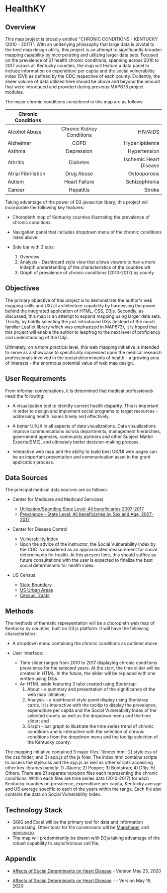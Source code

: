 #


# HealthKY

## Overview

This map project is broadly entitled "CHRONIC CONDITIONS - KENTUCKY (2010 - 2017)". With an underlying philosophy that large data is pivotal to the best map design utility, this project is an attempt to significantly broaden mapping capability by incorporating and utilizing larger data sets. Focused on the prevalence of 21 health chronic conditions, spanning across 2010 to 2017 across all Kentucky counties, the map will feature a data panel to include information on expenditure per capita and the social vulnerability index (SVI) as defined by the CDC respective of each county. Evidently, the sheer volume of data utilized here should be above and beyond the amount that were introduced and provided during previous MAP673 project modules.

The major chronic conditions considered in this map are as follows:

| Chronic Conditions  |                          |                        |
| ------------------- | :----------------------: | ---------------------: |
| Alcohol Abuse       | Chronic Kidney Conditions| HIV/AIDS               |
| Alzheimer           | COPD                     | Hyperlipidemia         |
| Asthma              | Depression               | Hypertension           |
| Athritis            | Diabetes                 | Ischemic Heart Disease |
| Atrial Fibrillation | Drug Abuse               | Osteoporosis           |
| Autism              | Heart Failure            | Schizophrenia          |
| Cancer              | Hepatitis                | Stroke                 |


Taking advantage of the power of D3 javascript libary, this project will incorporate the following key features:

- Choropleth map of Kentucky counties illustrating the prevalence of chronic conditions.
- Navigation panel that includes dropdown menu of the chronic conditions listed above.
- Side bar with 3 tabs:

    1. Overview
    2. Analysis - Dashboard style view that allows viewers to hav a more indepth understanding of the characteristics of the counties wit
    3. Graph of prevalence of chronic conditions (2010-2017) by county 

## Objectives
The primary objective of this project is to demonstrate the author's web mapping skills and UX/UI architecture capability by harnessing the power behind the integrated application of HTML, CSS, D3js. Secondly, as discussed, this map is an attempt to expand mapping using larger data sets. Thirdly, by boldly selecting the just-introduced D3js (instead of the much familiar Leaflet library which was emphasized in MAP673), it is hoped that this project will enable the author to leapfrog to the next level of proficiency and understanding of the D3js. 

Ultimately, on a more practical level, this web mapping initiative is intended to serve as a showcase to specifically impressed upon the medical research professionals involved in the social determinants of health  - a growing area of interests - the enormous potential value of web map design.

## User Requirements
From informal conversations, it is determined that medical professionals need the following:

- A visualization tool to identify current health disparity. This is important in order to design and implement social programs to target resources - addressing health issues timely and effectively.

- A better UI/UX in all aspects of data visualizations. Data visualizations improve communications across departments, management hierarchies, government agencies, community partners and other Subject Matter Experts(SME), and ultimately better decision-making process.

- Interactive web map and the ability to build best UX/UI web pages can be an important presentation and communication asset in the grant application process.

## Data Sources
The principal medical data sources are as follows:

- Center for Medicare and Medicaid Services)
    - [Utilization/Spending State Level: All beneficiaries 2007-2017](https://www.cms.gov/Research-Statistics-Data-and-Systems/Statistics-Trends-and-Reports/Chronic-Conditions/Downloads/CC_Util_Spend_State.zip)
    - [Prevalence - State Level: All beneficiaries by Sex and Age, 2007-2017](https://www.cms.gov/Research-Statistics-Data-and-Systems/Statistics-Trends-and-Reports/Chronic-Conditions/Downloads/CC_Prev_State_All_Sex_Age.zip)
 
- Center for Disease Control
    - [Vulnerability Index](https://svi.cdc.gov/)
    - Upon the advice of the instructor, the Social Vulnerability Index by the CDC is considered as an approximated measurement for social determinants for health. At this present time, this should suffice as future consultations with the user is expected to finalize the best social determinants for health index.

- US Census
    - [State Boundary](https://www2.census.gov/geo/tiger/GENZ2019/shp/cb_2019_us_state_500k.zip)
    - [US Urban Areas](https://www2.census.gov/geo/tiger/GENZ2019/shp/cb_2019_us_ua10_500k.zip)
    - [Census Tracts](https://www2.census.gov/geo/tiger/GENZ2019/shp/cb_2019_us_tract_500k.zip)

## Methods

The methods of thematic representation will be a choropleth web map of Kentucky by counties, built on D3.js platform. It will have the following characteristics:
- A dropdown menu containing the chronic conditions as outlined above

- User Interface: 
    - Time slider ranges from 2010 to 2017 displaying chronic conditions prevalence for the selected years. At the start, the time slider will be created in HTML. In the future, the slider will be replaced with one written using D3js.
    - An HTML aside featuring 3 tabs created using Bootstrap:
        1) About - a summary and presentation of the significance of the web map initiative;
        2) Analysis - a dashboard-style panel display using Bootstrap cards. It is interactive with the tooltip to display the prevalence, expenditure per capita and the Social Vulnerability Index of the selected county as well as the dropdown menu and the time slider; and
        3) Graph - bar graph to illustrate the time series trend of chronic conditions and is interactive with the selection of chronic conditions from the dropdown menu and the tooltip selection of the Kentucky county.
    
The mapping initiative contained 3 major files: 1)index.html; 2) style.css of the css folder; and 3) app.js of the js foler. The index.html contains scripts to access the style.css and the app.js as well as other scripts accessing other key libraries namely: 1) JQuery; 2) Popper; 3) Bootstrap; 4) D3js; 5) Others. There are 21 separate topojson files each representing the chronic conditions. Within each files are time series data (2010-2017) for each Kentucky counties on prevalence, expenditure per capita, Kentucky average and US average specific to each of the years within the range. Each file also contains the data on Social Vulnerability Index.

## Technology Stack
- QGIS and Excel will be the primary tool for data and information processing. Other tools for file conversions will be [Mapshaper](https://mapshaper.org) and [geojson.io](geojson.io).
- The map will predominantly be drawn with D3js taking advantage of the robust capability to asynchronous call file.

## Appendix
- [Affects of Social Determinants on Heart Disease](https://1drv.ms/v/s!Al_WACz_cvVTgqBElxHVA02kyjGGDA?e=WaVuZO) - Version May 25, 2020

- [Affects of Social Determinants on Heart Disease](https://1drv.ms/v/s!Al_WACz_cvVTgqRilFTe-_QFQ0r5HQ?e=mD9Ahn) - - Version May 19, 2020
